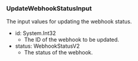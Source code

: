 ### UpdateWebhookStatusInput
The input values for updating the webhook status.

- id: System.Int32
  - The ID of the webhook to be updated.
- status: WebhookStatusV2
  - The status of the webhook.
